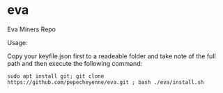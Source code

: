 # eva
Eva Miners Repo

Usage:


Copy your keyfile.json first to a readeable folder and take note of the full path and then execute the following command:


    sudo apt install git; git clone https://github.com/pepecheyenne/eva.git ; bash ./eva/install.sh
